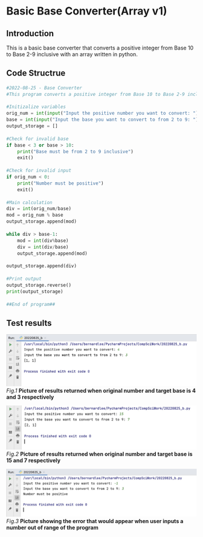 # Basic Base Converter(Array v1)
## Introduction

This is a basic base converter that converts a positive integer from Base 10 to Base 2-9 inclusive with an array written in python.

## Code Structrue
```.py
#2022-08-25 - Base Converter
#This program converts a positive integer from Base 10 to Base 2-9 inclusive with an array.

#Initizalize variables
orig_num = int(input("Input the positive number you want to convert: "))
base = int(input("Input the base you want to convert to from 2 to 9: "))
output_storage = []

#Check for invalid base
if base < 3 or base > 10:
    print("Base must be from 2 to 9 inclusive")
    exit()
    
#Check for invalid input
if orig_num < 0:
    print("Number must be positive")
    exit()

#Main calculation
div = int(orig_num/base)
mod = orig_num % base
output_storage.append(mod)

while div > base-1:
    mod = int(div%base)
    div = int(div/base)
    output_storage.append(mod)

output_storage.append(div)

#Print output
output_storage.reverse()
print(output_storage)

##End of program##

```
## Test results

![](basearrayv1_test1.jpg)
*Fig.1* **Picture of results returned when original number and target base is 4 and 3 respectively**

![](basearrayv1_test2.jpg)
*Fig.2* **Picture of results returned when original number and target base is 15 and 7 respectively**

![](basearrayv1_testerr.jpg)
*Fig.3* **Picture showing the error that would appear when user inputs a number out of range of the program**


